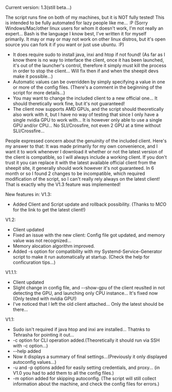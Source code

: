 Current version: 1.3(still beta...)

The script runs fine on both of my machines, but it is NOT fully tested! This is intended to be fully automated for lazy people like me... :P (Sorry Windows/Mac/other linux users for whom it doesn't work, I'm not really an expert... Bash is the language I know best, I've written it for myself primarily. It may or may or may not work on other linux distros, but it's open source you can fork it if you want or just use ubuntu. :P)
- It does require sudo to install java, inxi and htop if not found! (As far as I know there is no way to interface the client, once it has been launched, it's out of the launcher's control, therefore it simply must kill the process in order to stop the client... Will fix then if and when the sheepit devs make it possible...)
- Automatic values can be overridden by simply specifying a value in one or more of the config files. (There's a comment in the beginning of the script for more details...)
- You may want to change the included client to a new official one... It should theretically work fine, but it's not guaranteed!
- The client now supports AMD GPUs, and the script should theoretically also work with it, but I have no way of testing that since I only have a single nvidia GPU to work with... It is however only able to use a single GPU and/or CPU... No SLI/Crossfire, not even 2 GPU at a time without SLI/Crossfire...

People expressed concern about the genuinity of the included client. Here's my answer to that:
It was made primarily for my own convenience, and I want it to work whenever I download it whether or not the latest version of the client is compatible, so I will always include a working client. If you don't trust it you can replace it with the latest available official client from the sheepit site, it generally should work however it's not guaranteed. In 6 month or so I found 2 changes to be incompatible, which required modification of the script, so I can't really rely always on the latest client! That is exactly why the V1.3 feature was implemented!

New features in:
V1.3:
  - Added Client and Script update and rollback possibility. (Thanks to M*C*O for the link to get the latest client!)

V1.2:
  - Client updated
  - Fixed an issue with the new client: Config file got updated, and memory value was not recognized...
  - Memory alocation algorithm improved.
  - Added -s option for compatibility with my Systemd-Service-Generator script to make it run automatically at startup. (Check the help for conficuration tips...)

V1.1.1:
  - Client updated
  - Slight change in config file, and --show-gpu of the client reuslted in not detecting the GPU, and launching only CPU instance... It's fixed now (Only tested with nvidia GPU!)
  - I've noticed that I left the old client attached... Only the latest should be there...

V1.1:
  - Sudo isn't required if java htop and inxi are installed... Thatnks to Tehrasha for pointing it out...
  - -c option for CLI operation added.(Theoretically it should run via SSH with -c option...)
  - --help added
  - Now it displays a summary of final settings...(Previously it only displayed autoconfig values...)
  - -u and -p options added for easily setting credentials, and proxy... (in V1.0 you had to add them to all the config files.)
  - -m option added for skipping autoconfig. (The script will still collect information about the machine, and check the config files for errors.)
